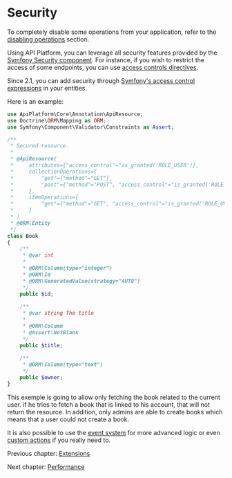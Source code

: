 # Security

To completely disable some operations from your application, refer to the [disabling operations](operations.md#enabling-and-disabling-operations)
section.

Using API Platform, you can leverage all security features provided by the [Symfony Security component](http://symfony.com/doc/current/book/security.html).
For instance, if you wish to restrict the access of some endpoints, you can use [access controls directives](http://symfony.com/doc/current/book/security.html#securing-url-patterns-access-control).

Since 2.1, you can add security through [Symfony's access control expressions](https://symfony.com/doc/current/expressions.html#security-complex-access-controls-with-expressions) in your entities.

Here is an example:

```php
use ApiPlatform\Core\Annotation\ApiResource;
use Doctrine\ORM\Mapping as ORM;
use Symfony\Component\Validator\Constraints as Assert;

/**
 * Secured resource.
 *
 * @ApiResource(
 *     attributes={"access_control"="is_granted('ROLE_USER')},
 *     collectionOperations={
 *         "get"={"method"="GET"},
 *         "post"={"method"="POST", "access_control"="is_granted('ROLE_USER')}
 *     },
 *     itemOperations={
 *         "get"={"method"="GET", "access_control"="is_granted('ROLE_USER') and object.owner == user"}
 *     }
 * )
 * @ORM\Entity
 */
class Book
{
    /**
     * @var int
     *
     * @ORM\Column(type="integer")
     * @ORM\Id
     * @ORM\GeneratedValue(strategy="AUTO")
     */
    public $id;
    
    /**
     * @var string The title
     *
     * @ORM\Column
     * @Assert\NotBlank
     */
    public $title;
    
    /**
     * @ORM\Column(type="text")
     */
    public $owner;
}
```

This exemple is going to allow only fetching the book related to the current user. if he tries to fetch a book that is linked to his account, that will not return the resource. In addition, only admins are able to create books which means that a user could not create a book.

It is also possible to use the [event system](events.md) for more advanced logic or even [custom actions](operations.md#creating-custom-operations-and-controllers)
if you really need to.

Previous chapter: [Extensions](extensions.md)

Next chapter: [Performance](performance.md)

